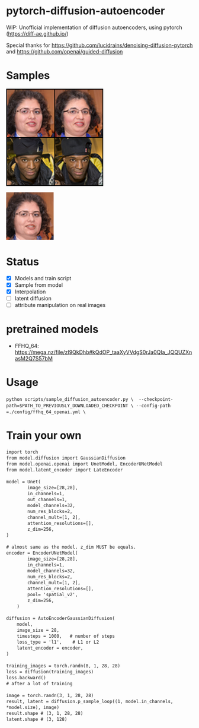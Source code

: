 # pytorch-diffusion-autoencoder
WIP: Unofficial implementation of diffusion autoencoders, using pytorch (https://diff-ae.github.io/)

Special thanks for https://github.com/lucidrains/denoising-diffusion-pytorch and https://github.com/openai/guided-diffusion

# Samples
![sample](./sample/grid.png)

![sample](./sample/output.gif)

# Status
- [x] Models and train script
- [x] Sample from model
- [x] Interpolation
- [ ] latent diffusion
- [ ] attribute manipulation on real images

# pretrained models

* FFHQ_64: https://mega.nz/file/zI9QkDhb#kQdOP_taaXyVVdgS0rJa0QIa_JQQUZXnasM2Q7S57bM
# Usage

`python scripts/sample_diffusion_autoencoder.py \ 
--checkpoint-path=$PATH_TO_PREVIOUSLY_DOWNLOADED_CHECKPOINT \
--config-path =./config/ffhq_64_openai.yml \`


# Train your own

```
import torch
from model.diffusion import GaussianDiffusion
from model.openai.openai import UnetModel, EncoderUNetModel
from model.latent_encoder import LateEncoder

model = Unet(
        image_size=[28,28],
        in_channels=1,
        out_channels=1,
        model_channels=32,
        num_res_blocks=2,
        channel_mult=[1, 2],
        attention_resolutions=[],
        z_dim=256,
)

# almost same as the model. z_dim MUST be equals.
encoder = EncoderUNetModel(
        image_size=[28,28],
        in_channels=1,
        model_channels=32,
        num_res_blocks=2,
        channel_mult=[1, 2],
        attention_resolutions=[],
        pool= 'spatial_v2',
        z_dim=256,
    )

diffusion = AutoEncoderGaussianDiffusion(
    model,
    image_size = 28,
    timesteps = 1000,   # number of steps
    loss_type = 'l1',    # L1 or L2
    latent_encoder = encoder,
)

training_images = torch.randn(8, 1, 28, 28)
loss = diffusion(training_images)
loss.backward()
# after a lot of training

image = torch.randn(3, 1, 28, 28) 
result, latent = diffusion.p_sample_loop((1, model.in_channels, *model.size), image)
result.shape # (3, 1, 28, 28)
latent.shape # (3, 128)
```
